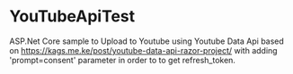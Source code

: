 # YouTubeApiTest
ASP.Net Core sample to Upload to Youtube using Youtube Data Api based on https://kags.me.ke/post/youtube-data-api-razor-project/ with adding 'prompt=consent' parameter in order to to get refresh_token.
